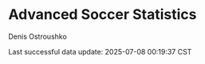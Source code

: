 # Advanced Soccer Statistics
Denis Ostroushko

<!-- gfm -->

Last successful data update: 2025-07-08 00:19:37 CST
